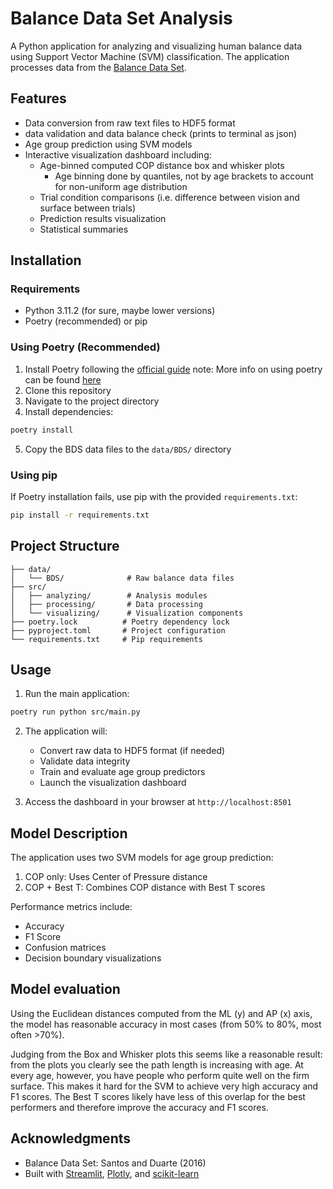 

# Balance Data Set Analysis

A Python application for analyzing and visualizing human balance data using 
Support Vector Machine (SVM) classification. The application processes data from the 
[Balance Data Set](https://figshare.com/articles/dataset/A_public_data_set_of_quantitative_and_qualitative_evaluations_of_human_balance/3394432/2).

## Features

- Data conversion from raw text files to HDF5 format
- data validation and data balance check (prints to terminal as json)
- Age group prediction using SVM models
- Interactive visualization dashboard including:
  - Age-binned computed COP distance box and whisker plots
    - Age binning done by quantiles, not by age brackets to account for non-uniform age distribution
  - Trial condition comparisons (i.e. difference between vision and surface between trials)
  - Prediction results visualization
  - Statistical summaries

## Installation

### Requirements
- Python 3.11.2 (for sure, maybe lower versions)
- Poetry (recommended) or pip

### Using Poetry (Recommended)

1. Install Poetry following the [official guide](https://python-poetry.org/docs/#installation)
note: More info on using poetry can be found [here](https://realpython.com/dependency-management-python-poetry/#export-dependencies-from-poetry)
3. Clone this repository
3. Navigate to the project directory
4. Install dependencies:
```bash
poetry install
```
5. Copy the BDS data files to the `data/BDS/` directory

### Using pip

If Poetry installation fails, use pip with the provided `requirements.txt`:
```bash
pip install -r requirements.txt
```

## Project Structure

```
├── data/
│   └── BDS/              # Raw balance data files
├── src/
│   ├── analyzing/        # Analysis modules
│   ├── processing/       # Data processing
│   └── visualizing/      # Visualization components
├── poetry.lock          # Poetry dependency lock
├── pyproject.toml       # Project configuration
└── requirements.txt     # Pip requirements
```

## Usage

1. Run the main application:
```bash
poetry run python src/main.py
```

2. The application will:
   - Convert raw data to HDF5 format (if needed)
   - Validate data integrity
   - Train and evaluate age group predictors
   - Launch the visualization dashboard

3. Access the dashboard in your browser at `http://localhost:8501`

## Model Description

The application uses two SVM models for age group prediction:
1. COP only: Uses Center of Pressure distance
2. COP + Best T: Combines COP distance with Best T scores

Performance metrics include:
- Accuracy
- F1 Score
- Confusion matrices
- Decision boundary visualizations

## Model evaluation

Using the Euclidean distances computed from the ML (y) and AP (x) axis, the
model has reasonable accuracy in most cases (from 50% to 80%, most often >70%).

Judging from the Box and Whisker plots this seems like a reasonable result: from the plots you clearly see the path 
length is increasing with age. At every age, however, you have people who perform quite well on
the firm surface. This makes it hard for the SVM to achieve very high accuracy and F1 scores.
The Best T scores likely have less of this overlap for the best performers and therefore improve the accuracy and F1 scores.

## Acknowledgments

- Balance Data Set: Santos and Duarte (2016)
- Built with [Streamlit](https://streamlit.io/), [Plotly](https://plotly.com/), and [scikit-learn](https://scikit-learn.org/)
```

